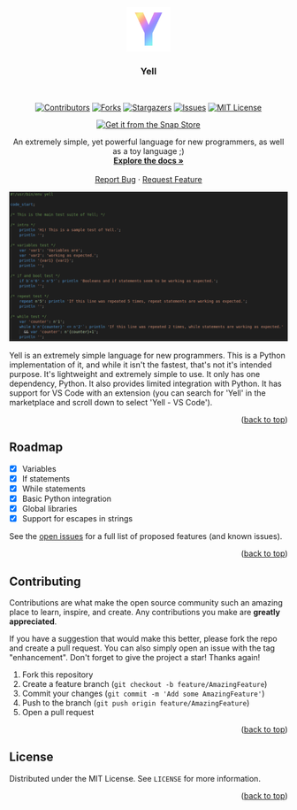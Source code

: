 <div id="top"></div>

<br>
<div align="center">
  <a href="https://gitlab.com/Yell-Lang/yell">
    <img src="images/logo.png" alt="Logo" width="80" height="80">
  </a>

<h3 align="center">Yell</h3>

<br>

[![Contributors][contributors-shield]][contributors-url]
[![Forks][forks-shield]][forks-url]
[![Stargazers][stars-shield]][stars-url]
[![Issues][issues-shield]][issues-url]
[![MIT License][license-shield]][license-url]

[![Get it from the Snap Store](https://snapcraft.io/static/images/badges/en/snap-store-white.svg)](https://snapcraft.io/yell)

  <p align="center">
    An extremely simple, yet powerful language for new programmers, as well as a toy language ;)
    <br>
    <a href="https://github.com/Yell-Lang/yell/wiki"><strong>Explore the docs »</strong></a>
    <br>
    <br>
    <a href="https://github.com/Yell-Lang/yell/issues">Report Bug</a>
    ·
    <a href="https://github.com/Yell-Lang/yell/issues">Request Feature</a>
  </p>
</div>

[![Yell Screenshot][product-screenshot]](https://github.com/Yell-Lang/yell)

Yell is an extremely simple language for new programmers. This is a
Python implementation of it, and while it isn't the fastest,
that's not it's intended purpose. It's lightweight and extremely simple to use.
It only has one dependency, Python. It also provides limited integration with Python.
It has support for VS Code with an extension (you can search for 'Yell' in the marketplace and scroll down to select 'Yell - VS Code').

<p align="right">(<a href="#top">back to top</a>)</p>



<!-- ROADMAP -->
## Roadmap

- [x] Variables
- [x] If statements
- [x] While statements
- [x] Basic Python integration
- [x] Global libraries
- [x] Support for escapes in strings

See the [open issues](https://github.com/Yell-Lang/yell/issues) for a full list of proposed features (and known issues).

<p align="right">(<a href="#top">back to top</a>)</p>



<!-- CONTRIBUTING -->
## Contributing

Contributions are what make the open source community such an amazing place to learn, inspire, and create. Any contributions you make are **greatly appreciated**.

If you have a suggestion that would make this better, please fork the repo and create a pull request. You can also simply open an issue with the tag "enhancement".
Don't forget to give the project a star! Thanks again!

1. Fork this repository
2. Create a feature branch (`git checkout -b feature/AmazingFeature`)
3. Commit your changes (`git commit -m 'Add some AmazingFeature'`)
4. Push to the branch (`git push origin feature/AmazingFeature`)
5. Open a pull request

<p align="right">(<a href="#top">back to top</a>)</p>



<!-- LICENSE -->
## License

Distributed under the MIT License. See `LICENSE` for more information.

<p align="right">(<a href="#top">back to top</a>)</p>

[contributors-shield]: https://img.shields.io/github/contributors/Yell-Lang/yell.svg?style=for-the-badge
[contributors-url]: https://github.com/Yell-Lang/yell/graphs/contributors
[forks-shield]: https://img.shields.io/github/forks/Yell-Lang/yell.svg?style=for-the-badge
[forks-url]: https://github.com/Yell-Lang/yell/network/members
[stars-shield]: https://img.shields.io/github/stars/Yell-Lang/yell.svg?style=for-the-badge
[stars-url]: https://github.com/Yell-Lang/yell/stargazers
[issues-shield]: https://img.shields.io/github/issues/Yell-Lang/yell.svg?style=for-the-badge
[issues-url]: https://github.com/Yell-Lang/yell/issues
[license-shield]: https://img.shields.io/github/license/Yell-Lang/yell.svg?style=for-the-badge
[license-url]: https://github.com/Yell-Lang/yell/blob/master/LICENSE
[linkedin-shield]: https://img.shields.io/badge/-LinkedIn-black.svg?style=for-the-badge&logo=linkedin&colorB=555
[product-screenshot]: images/screenshot.png